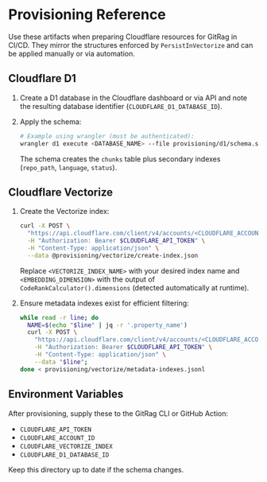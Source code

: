# Provisioning Reference

Use these artifacts when preparing Cloudflare resources for GitRag in CI/CD. They mirror the structures enforced by `PersistInVectorize` and can be applied manually or via automation.

## Cloudflare D1

1. Create a D1 database in the Cloudflare dashboard or via API and note the resulting database identifier (`CLOUDFLARE_D1_DATABASE_ID`).
2. Apply the schema:

   ```bash
   # Example using wrangler (must be authenticated):
   wrangler d1 execute <DATABASE_NAME> --file provisioning/d1/schema.sql
   ```

   The schema creates the `chunks` table plus secondary indexes (`repo_path`, `language`, `status`).

## Cloudflare Vectorize

1. Create the Vectorize index:

   ```bash
   curl -X POST \
     "https://api.cloudflare.com/client/v4/accounts/<CLOUDFLARE_ACCOUNT_ID>/vectorize/indexes" \
     -H "Authorization: Bearer $CLOUDFLARE_API_TOKEN" \
     -H "Content-Type: application/json" \
     --data @provisioning/vectorize/create-index.json
   ```

   Replace `<VECTORIZE_INDEX_NAME>` with your desired index name and `<EMBEDDING_DIMENSION>` with the output of `CodeRankCalculator().dimensions` (detected automatically at runtime).

2. Ensure metadata indexes exist for efficient filtering:

   ```bash
   while read -r line; do
     NAME=$(echo "$line" | jq -r '.property_name')
     curl -X POST \
       "https://api.cloudflare.com/client/v4/accounts/<CLOUDFLARE_ACCOUNT_ID>/vectorize/indexes/<VECTORIZE_INDEX_NAME>/metadata-index" \
       -H "Authorization: Bearer $CLOUDFLARE_API_TOKEN" \
       -H "Content-Type: application/json" \
       --data "$line";
   done < provisioning/vectorize/metadata-indexes.jsonl
   ```

## Environment Variables

After provisioning, supply these to the GitRag CLI or GitHub Action:

- `CLOUDFLARE_API_TOKEN`
- `CLOUDFLARE_ACCOUNT_ID`
- `CLOUDFLARE_VECTORIZE_INDEX`
- `CLOUDFLARE_D1_DATABASE_ID`

Keep this directory up to date if the schema changes.
